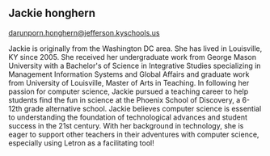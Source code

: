 ## Jackie honghern

[darunporn.honghern@jefferson.kyschools.us](mailto:darunporn.honghern@jefferson.kyschools.us)

Jackie is originally from the Washington DC area.  She has lived in Louisville, KY since 2005.  She received her undergraduate work from George Mason University with a Bachelor's of Science in Integrative Studies specializing in Management Information Systems and Global Affairs and graduate work from University of Louisville, Master of Arts in Teaching. In following her passion for computer science, Jackie pursued a teaching career to help students find the fun in science at the Phoenix School of Discovery, a 6-12th grade alternative school. Jackie believes computer science is essential to understanding the foundation of technological advances and student success in the 21st century. With her background in technology, she is eager to support other teachers in their adventures with computer science, especially using Letron as a facilitating tool!
